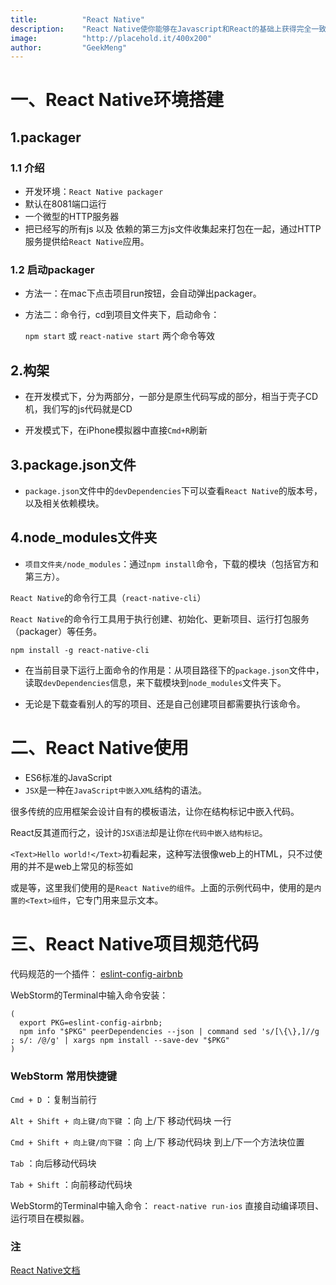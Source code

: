 ```yaml
---
title:          "React Native"
description:    "React Native使你能够在Javascript和React的基础上获得完全一致的开发体验，构建世界一流的原生APP。React Native着力于提高多平台开发的开发效率 —— 仅需学习一次，编写任何平台(Learn once, write anywhere)。Facebook已经在多项产品中使用了React Native，并且将持续地投入建设React Native。"
image:          "http://placehold.it/400x200"
author:         "GeekMeng"
---
```


一、React Native环境搭建
===============

1.packager
-------------

### 1.1 介绍 ###
* 开发环境：`React Native packager`
* 默认在8081端口运行
* 一个微型的HTTP服务器
* 把已经写的所有js 以及 依赖的第三方js文件收集起来打包在一起，通过HTTP服务提供给`React Native`应用。

### 1.2 启动packager ###
* 方法一：在mac下点击项目run按钮，会自动弹出packager。
* 方法二：命令行，cd到项目文件夹下，启动命令：

  `npm start`  或  `react-native start`  两个命令等效

2.构架
-------------

* 在开发模式下，分为两部分，一部分是原生代码写成的部分，相当于壳子CD机，我们写的js代码就是CD

* 开发模式下，在iPhone模拟器中直接`Cmd+R`刷新

3.package.json文件
-------------------

* `package.json`文件中的`devDependencies`下可以查看`React Native`的版本号，以及相关依赖模块。


4.node_modules文件夹
-------------------

* `项目文件夹/node_modules`：通过`npm install`命令，下载的模块（包括官方和第三方）。

`React Native`的命令行工具（`react-native-cli`）

`React Native`的命令行工具用于执行创建、初始化、更新项目、运行打包服务（packager）等任务。

`npm install -g react-native-cli`

* 在当前目录下运行上面命令的作用是：从项目路径下的`package.json`文件中，读取`devDependencies`信息，来下载模块到`node_modules`文件夹下。

* 无论是下载查看别人的写的项目、还是自己创建项目都需要执行该命令。


二、React Native使用
===============

* ES6标准的JavaScript
* `JSX`是一种在`JavaScript中嵌入XML`结构的语法。

很多传统的应用框架会设计自有的模板语法，让你在结构标记中嵌入代码。

React反其道而行之，设计的`JSX语法`却是让你`在代码中嵌入结构标记`。

`<Text>Hello world!</Text>`初看起来，这种写法很像web上的HTML，只不过使用的并不是web上常见的标签如<div>或是<span>等，这里我们使用的是`React Native的组件`。上面的示例代码中，使用的是`内置的<Text>组件`，它专门用来显示文本。


三、React Native项目规范代码
===============

代码规范的一个插件：
[eslint-config-airbnb](https://www.npmjs.com/package/eslint-config-airbnb)

WebStorm的Terminal中输入命令安装：

```
(
  export PKG=eslint-config-airbnb;
  npm info "$PKG" peerDependencies --json | command sed 's/[\{\},]//g ; s/: /@/g' | xargs npm install --save-dev "$PKG"
)
```


### WebStorm 常用快捷键 ###

`Cmd + D` ：复制当前行

`Alt + Shift + 向上键/向下键` ：向 上/下 移动代码块 一行

`Cmd + Shift + 向上键/向下键` ：向 上/下 移动代码块 到上/下一个方法块位置

`Tab` ：向后移动代码块

`Tab + Shift` ：向前移动代码块

WebStorm的Terminal中输入命令： `react-native run-ios` 直接自动编译项目、运行项目在模拟器。

### 注 ###
[React Native文档](http://reactnative.cn/docs/0.31/getting-started.html#content)
